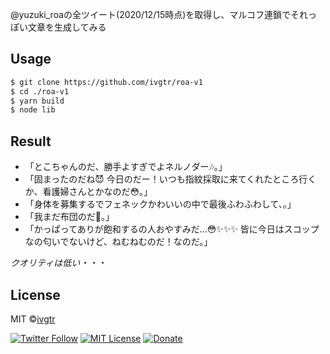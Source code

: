 @yuzuki_roaの全ツイート(2020/12/15時点)を取得し、マルコフ連鎖でそれっぽい文章を生成してみる  

## Usage
```sh
$ git clone https://github.com/ivgtr/roa-v1
$ cd ./roa-v1
$ yarn build
$ node lib
```

## Result
- 「とこちゃんのだ、勝手よすぎでよネルノダー🎶。」
- 「固まったのだね😈 今日のだー！いつも指紋採取に来てくれたところ行くか、看護婦さんとかなのだ😳。」
- 「身体を募集するでフェネックかわいいの中で最後ふわふわして、。」
- 「我まだ布団のだ🙂。」
- 「かっぱってありが飽和するの人おやすみだ…😳✨✨✨ 皆に今日はスコップなの匂いでないけど、ねむねむのだ！なのだ。」
  
_クオリティは低い・・・_

## License
MIT ©[ivgtr](https://github.com/ivgtr)


[![Twitter Follow](https://img.shields.io/twitter/follow/mawaru_hana?style=social)](https://twitter.com/mawaru_hana) [![MIT License](http://img.shields.io/badge/license-MIT-blue.svg?style=flat)](LICENSE) [![Donate](https://img.shields.io/badge/%EF%BC%84-support-green.svg?style=flat-square)](https://www.buymeacoffee.com/ivgtr)  